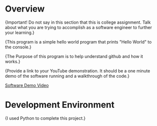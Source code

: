 ﻿# Overview

{Important!  Do not say in this section that this is college assignment.  Talk about what you are trying to accomplish as a software engineer to further your learning.}

{This program is a simple hello world program that prints "Hello World" to the console.}

{The Purpose of this program is to help understand github and how it works.}

{Provide a link to your YouTube demonstration.  It should be a one minute demo of the software running and a walkthrough of the code.}

[Software Demo Video](https://youtu.be/VZTWBJPDEEA)

# Development Environment

{I used Python to complete this project.}

